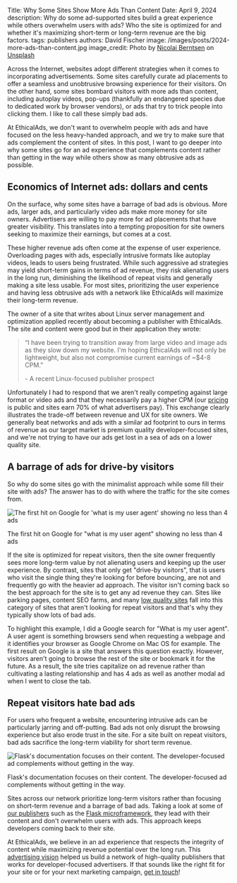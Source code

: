 Title: Why Some Sites Show More Ads Than Content
Date: April 9, 2024
description: Why do some ad-supported sites build a great experience while others overwhelm users with ads? Who the site is optimized for and whether it's maximizing short-term or long-term revenue are the big factors.
tags: publishers
authors: David Fischer
image: /images/posts/2024-more-ads-than-content.jpg
image_credit: <span>Photo by <a href="https://unsplash.com/@nicolaiberntsen?utm_content=creditCopyText&utm_medium=referral&utm_source=unsplash">Nicolai Berntsen</a> on <a href="https://unsplash.com/photos/people-walking-beside-buildings-F3uyey6ours?utm_content=creditCopyText&utm_medium=referral&utm_source=unsplash">Unsplash</a></span>


Across the Internet, websites adopt different strategies when it comes to incorporating advertisements.
Some sites carefully curate ad placements to offer a seamless and unobtrusive browsing experience for their visitors.
On the other hand, some sites bombard visitors with more ads than content, including autoplay videos,
pop-ups (thankfully an endangered species due to dedicated work by browser vendors), or ads that try to trick people into clicking them. I like to call these simply bad ads.

At EthicalAds, we don't want to overwhelm people with ads and have focused on the less heavy-handed approach,
and we try to make sure that ads complement the content of sites.
In this post, I want to go deeper into why some sites go for an ad experience
that complements content rather than getting in the way
while others show as many obtrusive ads as possible.


## Economics of Internet ads: dollars and cents
On the surface, why some sites have a barrage of bad ads is obvious.
More ads, larger ads, and particularly video ads make more money for site owners.
Advertisers are willing to pay more for ad placements that have greater visibility.
This translates into a tempting proposition for site owners seeking to maximize their earnings, but comes at a cost.

These higher revenue ads often come at the expense of user experience.
Overloading pages with ads, especially intrusive formats like autoplay videos, leads to users being frustrated.
While such aggressive ad strategies may yield short-term gains in terms of ad revenue, they risk alienating users in the long run,
diminishing the likelihood of repeat visits and generally making a site less usable.
For most sites, prioritizing the user experience and having less obtrusive ads with a network like EthicalAds will maximize their long-term revenue.

The owner of a site that writes about Linux server management and optimization
applied recently about becoming a publisher with EthicalAds.
The site and content were good but in their application they wrote:

<blockquote class="blockquote mb-2">
  <p class="mb-2">
    “I have been trying to transition away from large video and image ads as they slow down my website. I'm hoping EthicalAds will not only be lightweight, but also not compromise current earnings of ~$4-8 CPM.”
  </p>
  <p class="small">- A recent Linux-focused publisher prospect</p>
</blockquote>

Unfortunately I had to respond that we aren't really competing against large format or video ads
and that they necessarily pay a higher CPM (our <a href="/advertisers/#pricing">pricing</a> is public and sites earn 70% of what advertisers pay).
This exchange clearly illustrates the trade-off between revenue and UX for site owners.
We generally beat networks and ads with a similar ad footprint to ours
in terms of revenue as our target market is premium quality developer-focused sites,
and we're not trying to have our ads get lost in a sea of ads on a lower quality site.


## A barrage of ads for drive-by visitors

So why do some sites go with the minimalist approach while some fill their site with ads?
The answer has to do with where the traffic for the site comes from.

<div class="postimage text-center">
  <img class="w-100 shadow-lg" src="{static}../images/posts/2024-overwhelmed-with-ads.jpg" alt="The first hit on Google for 'what is my user agent' showing no less than 4 ads">
  <p>The first hit on Google for "what is my user agent" showing no less than 4 ads</p>
</div>

If the site is optimized for repeat visitors, then the site owner frequently sees more long-term value by not alienating users and keeping up the user experience.
By contrast, sites that only get "drive-by visitors", that is users who visit the single thing they're looking for before bouncing, are not and frequently go with the heavier ad approach.
The visitor isn't coming back so the best approach for the site is to get any ad revenue they can.
Sites like parking pages, content SEO farms, and many [low quality sites]({filename}../posts/2021-invasive-ad-targeting-bad-journalism-premium-publishers.md) fall into this category
of sites that aren't looking for repeat visitors and that's why they typically show lots of bad ads.

To highlight this example, I did a Google search for "What is my user agent".
A user agent is something browsers send when requesting a webpage and it identifies your browser as Google Chrome on Mac OS for example.
The first result on Google is a site that answers this question exactly.
However, visitors aren't going to browse the rest of the site or bookmark it for the future.
As a result, the site tries capitalize on ad revenue rather than cultivating a lasting relationship
and has 4 ads as well as another modal ad when I went to close the tab.


## Repeat visitors hate bad ads

For users who frequent a website, encountering intrusive ads can be particularly jarring and off-putting.
Bad ads not only disrupt the browsing experience but also erode trust in the site.
For a site built on repeat visitors, bad ads sacrifice the long-term viability
for short term revenue.

<div class="postimage text-center">
  <img class="w-75 shadow-lg" src="{static}../images/pages/testimonials/pallets-screenshot.png" alt="Flask's documentation focuses on their content. The developer-focused ad complements without getting in the way.">
  <p class="w-75 m-auto">Flask's documentation focuses on their content. The developer-focused ad complements without getting in the way.</p>
</div>

Sites across our network prioritize long-term visitors rather than focusing on short-term revenue
and a barrage of bad ads.
Taking a look at some of [our publishers]({filename}../pages/publisher-list.md)
such as the [Flask microframework]({filename}../pages/testimonials/pallets.md),
they lead with their content and don't overwhelm users with ads.
This approach keeps developers coming back to their site.

At EthicalAds, we believe in an ad experience that respects the integrity of content
while maximizing revenue potential over the long run.
This [advertising vision]({filename}../pages/vision.md) helped us build a network of high-quality publishers that works for developer-focused advertisers.
If that sounds like the right fit for your site or for your next marketing campaign,
[get in touch]({filename}../pages/contact.md)!
